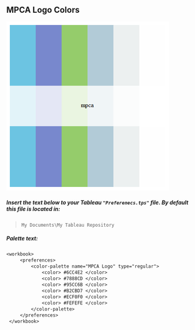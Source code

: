 ## MPCA Logo Colors

![MPCA Logo](../images/mpca_colors.png)

##### Insert the text below to your Tableau `"Preferenecs.tps"` file.  By default this file is located in:  
> `My Documents\My Tableau Repository`

##### Palette text:
```{}
<workbook> 
	 <preferences>
         <color-palette name="MPCA Logo" type="regular"> 
			 <color> #6CC4E2 </color> 
			 <color> #7888CD </color> 
			 <color> #95CC6B </color> 
			 <color> #B2CBD7 </color> 
			 <color> #ECF0F0 </color> 
			 <color> #FEFEFE </color> 
		 </color-palette> 
	 </preferences> 
 </workbook>
 ```
